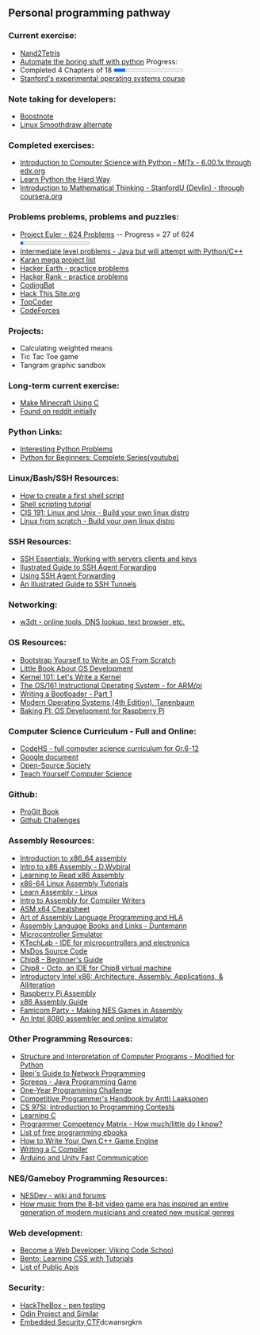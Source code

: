 ## Personal programming pathway

### Current exercise:

- [Nand2Tetris](http://www.nand2tetris.org/)
- [Automate the boring stuff with python](https://automatetheboringstuff.com/)
Progress:
- Completed 4 Chapters of 18
    <progress value="30" max="180"></progress> 
- [Stanford's experimental operating systems course](https://news.ycombinator.com/item?id=25271676)

### Note taking for developers:
- [Boostnote](https://boostnote.io/)
- [Linux Smoothdraw alternate](https://krita.org/en/)
 
### Completed exercises:

- [Introduction to Computer Science with Python - MITx - 6.00.1x through edx.org](https://courses.edx.org/courses/course-v1:MITx+6.00.1x+2T2017/info)
- [Learn Python the Hard Way](https://learnpythonthehardway.org/book/)
- [Introduction to Mathematical Thinking - StanfordU (Devlin) - through coursera.org](https://www.coursera.org/learn/mathematical-thinking)

### Problems problems, problems and puzzles:

- [Project Euler - 624 Problems](https://projecteuler.net/) -- Progress = 27 of 624
  <progress value="270" max="6240"></progress> 
- [Intermediate level problems - Java but will attempt with Python/C++](https://edabit.com/explore)
- [Karan mega project list](https://github.com/karan/Projects)
- [Hacker Earth - practice problems](https://www.hackerearth.com/)
- [Hacker Rank - practice problems](https://www.hackerrank.com/)
- [CodingBat](http://codingbat.com/prob/p173401)
- [Hack This Site.org](https://www.hackthissite.org/)
- [TopCoder](https://www.topcoder.com)
- [CodeForces](http://codeforces.com/)

### Projects:

- Calculating weighted means
- Tic Tac Toe game
- Tangram graphic sandbox

### Long-term current exercise:

- [Make Minecraft Using C](https://www.youtube.com/playlist?list=PLMZ_9w2XRxiZq1vfw1lrpCMRDufe2MKV_)
- [Found on reddit initially](https://www.reddit.com/r/learnprogramming/comments/5nd9la/tutorial_learn_to_make_minecraft_using_c_and/)

### Python Links:

- [Interesting Python Problems](https://www.reddit.com/r/learnprogramming/comments/5llmml/interesting_python_practice_problems_from_the/)
- [Python for Beginners: Complete Series(youtube)](https://www.reddit.com/r/learnprogramming/comments/6bxdut/python_for_beginners_complete_series/)

### Linux/Bash/SSH Resources:

- [How to create a first shell script](http://www.linfo.org/create_shell_1.html)
- [Shell scripting tutorial](https://www.shellscript.sh/)
- [CIS 191: Linux and Unix - Build your own linux distro](https://www.cis.upenn.edu/~cis191/)
- [Linux from scratch - Build your own linux distro](http://linuxfromscratch.org/)

### SSH Resources:

- [SSH Essentials: Working with servers clients and keys](https://www.digitalocean.com/community/tutorials/ssh-essentials-working-with-ssh-servers-clients-and-keys)
- [Ilustrated Guide to SSH Agent Forwarding](http://www.unixwiz.net/techtips/ssh-agent-forwarding.html)
- [Using SSH Agent Forwarding](https://developer.github.com/v3/guides/using-ssh-agent-forwarding/)
- [An Illustrated Guide to SSH Tunnels](https://solitum.net/an-illustrated-guide-to-ssh-tunnels/)

### Networking:

- [w3dt - online tools, DNS lookup, text browser, etc.](https://w3dt.net/)

### OS Resources:

- [Bootstrap Yourself to Write an OS From Scratch](https://github.com/tuhdo/os01)
- [Little Book About OS Development](https://littleosbook.github.io/)
- [Kernel 101: Let's Write a Kernel](http://arjunsreedharan.org/post/82710718100/kernel-101-lets-write-a-kernel)
- [The OS/161 Instructional Operating System - for ARM/pi](http://os161.eecs.harvard.edu/)
- [Writing a Bootloader - Part 1](http://3zanders.co.uk/2017/10/13/writing-a-bootloader/)
- [Modern Operating Systems (4th Edition), Tanenbaum]()
- [Baking PI: OS Development for Raspberry Pi](http://www.cl.cam.ac.uk/projects/raspberrypi/tutorials/os/)

### Computer Science Curriculum - Full and Online:

- [CodeHS - full computer science curriculum for Gr.6-12](codehs.com)
- [Google document](https://docs.google.com/spreadsheets/d/1BD8BJJUNaX63m2QmySWMGDp71nx4W4MyyiIBlfMoN3Q/htmlview?sle=true#gid=0)
- [Open-Source Society](https://github.com/open-source-society/computer-science)
- [Teach Yourself Computer Science](https://teachyourselfcs.com/)

### Github:

- [ProGit Book](https://git-scm.com/book/en/v2)
- [Github Challenges](https://try.github.io/levels/1/challenges/1)

### Assembly Resources:

- [Introduction to x86_64 assembly](https://gitlab.com/mcmfb/intro_x86-64)
- [Intro to x86 Assembly - D.Wybiral](https://www.youtube.com/watch?v=wLXIWKUWpSs)
- [Learning to Read x86 Assembly](http://patshaughnessy.net/2016/11/26/learning-to-read-x86-assembly-language)
- [x86-64 Linux Assembly Tutorials](https://www.youtube.com/watch?v=VQAKkuLL31g&list=PLetF-YjXm-sCH6FrTz4AQhfH6INDQvQSn)
- [Learn Assembly - Linux](http://asmtutor.com/)
- [Intro to Assembly for Compiler Writers](https://www3.nd.edu/~dthain/courses/cse40243/fall2015/intel-intro.html)
- [ASM x64 Cheatsheet](https://cs.brown.edu/courses/cs033/docs/guides/x64_cheatsheet.pdf)
- [Art of Assembly Language Programming and HLA](http://www.plantation-productions.com/Webster/)
- [Assembly Language Books and Links - Duntemann](http://www.duntemann.com/assembly.html)
- [Microcontroller Simulator](http://gpsim.sourceforge.net/)
- [KTechLab - IDE for microcontrollers and electronics](https://github.com/ktechlab/ktechlab/wiki)
- [MsDos Source Code](https://github.com/BlastarIndia/msdos?files=1)
- [Chip8 - Beginner's Guide](https://github.com/JohnEarnest/Octo/blob/gh-pages/docs/BeginnersGuide.md)
- [Chip8 - Octo, an IDE for Chip8 virtual machine](https://github.com/JohnEarnest/Octo)
- [Introductory Intel x86: Architecture, Assembly, Applications, & Alliteration](http://opensecuritytraining.info/IntroX86.html)
- [Raspberry Pi Assembly](https://www.cl.cam.ac.uk/projects/raspberrypi/tutorials/os/)
- [x86 Assembly Guide](http://www.cs.virginia.edu/%7Eevans/cs216/guides/x86.html)
- [Famicom Party - Making NES Games in Assembly](https://book.famicom.party/)
- [An Intel 8080 assembler and online simulator](https://eli.thegreenplace.net/2020/an-intel-8080-assembler-and-online-simulator/)

### Other Programming Resources:

- [Structure and Interpretation of Computer Programs - Modified for Python](http://www-inst.eecs.berkeley.edu/%7Ecs61a/sp12/book/)
- [Beej's Guide to Network Programming](http://beej.us/guide/bgnet/)
- [Screeps - Java Programming Game](https://screeps.com/)
- [One-Year Programming Challenge](https://www.reddit.com/r/learnprogramming/comments/5mdehp/one_year_reddit_programmer_challenge/)
- [Competitive Programmer's Handbook by Antti Laaksonen](https://cses.fi/book.html)
- [CS 97SI: Introduction to Programming Contests](http://web.stanford.edu/class/cs97si/)
- [Learning C](http://www.cprogramming.com/tutorial/c-tutorial.html)
- [Programmer Competency Matrix - How much/little do I know?](http://sijinjoseph.com/programmer-competency-matrix/)
- [List of free programming ebooks](https://github.com/EbookFoundation/free-programming-books/blob/master/free-programming-books.md)
- [How to Write Your Own C++ Game Engine](http://preshing.com/20171218/how-to-write-your-own-cpp-game-engine/)
- [Writing a C Compiler](https://norasandler.com/2017/12/15/Write-a-Compiler-3.html)
- [Arduino and Unity Fast Communication](https://github.com/relativty/wrmhl)

### NES/Gameboy Programming Resources:

- [NESDev - wiki and forums](http://nesdev.com/)
- [How music from the 8-bit video game era has inspired an entire generation of modern musicians and created new musical genres](https://tedium.co/2018/05/17/nintendo-nes-chiptune-music-scene/)

### Web development:

- [Become a Web Developer: Viking Code School](https://www.vikingcodeschool.com/prep)
- [Bento: Learning CSS with Tutorials](https://bento.io/topic/css)
- [List of Public Apis](https://github.com/toddmotto/public-apis)

### Security:

- [HackTheBox - pen testing](https://www.hackthebox.eu/login)
- [Odin Project and Similar](https://www.reddit.com/r/learnprogramming/comments/5mijdd/anything_like_odin_project_for_cybersecurity/)
- [Embedded Security CTF](https://microcorruption.com/login)dcwansrgkm

<BR>
<BR>
<BR>
<BR>
<BR>
